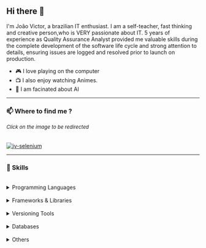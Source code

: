 
 ## Hi there 👋 
  I'm João Victor, a brazilian IT enthusiast. I am a self-teacher, fast thinking and creative person,who is VERY passionate about IT. 5 years of experience as Quality Assurance Analyst provided me valuable skills during the complete development of the software life cycle and strong attention to details, ensuring issues are logged and resolved prior to launch on production.
  
- 🎮 I love playing on the computer
- 📺 I also enjoy watching Animes.
- 🤖 I am facinated about AI

<hr>
 
### 📫  Where to find me ?
<p> <font size="2" > <i>Click on the image to be redirected</i> </font> </p><br>
  <a href="https://www.linkedin.com/in/joao-victor-machado/"> <img align="center" alt="jv-selenium" height="30" width="100" src="https://img.shields.io/badge/LinkedIn-0077B5?style=for-the-badge&logo=linkedin&logoColor=white"> </a>
<hr>


### 🚀 Skills 

<div style="display: inline_block">
<br>
  <details>
  <summary> Programming Languages </summary>
  
<br/>
 <img align="center" alt="jv-html" width="50" style="margin-right: 5px" src="https://raw.githubusercontent.com/devicons/devicon/master/icons/html5/html5-original.svg" />
 <img align="center" alt="jv-css" width="50" style="padding-right: 5px"src="https://raw.githubusercontent.com/devicons/devicon/master/icons/css3/css3-original.svg" />
  <img align="center" alt="jv-js" width="50" style="padding-right: 5px" src="https://raw.githubusercontent.com/devicons/devicon/master/icons/javascript/javascript-plain.svg" />
 <img align="center" alt="jv-java" width="50" style="padding-right: 5px" src="https://raw.githubusercontent.com/devicons/devicon/1119b9f84c0290e0f0b38982099a2bd027a48bf1/icons/java/java-original-wordmark.svg" />
  <img align="center" alt="jv-python" width="50"style="padding-right: 5px"  src="https://raw.githubusercontent.com/devicons/devicon/master/icons/python/python-original.svg" />
  <img align="center" alt="jv-GO" width="50" src="https://raw.githubusercontent.com/devicons/devicon/1119b9f84c0290e0f0b38982099a2bd027a48bf1/icons/go/go-original.svg" />
    </div>
    </details>
  
 <div style="display: inline_block">
  <br>
 <details>
  <summary> Frameworks & Libraries </summary>
 
   <br/>
<img align="center" alt="jv-react" width="50" src="https://raw.githubusercontent.com/devicons/devicon/1119b9f84c0290e0f0b38982099a2bd027a48bf1/icons/react/react-original.svg"/>
   <img align="center" alt="jv-selenium" width="50" src="https://raw.githubusercontent.com/devicons/devicon/1119b9f84c0290e0f0b38982099a2bd027a48bf1/icons/selenium/selenium-original.svg" />
  <img align="center" alt="jv-cypress" width="50" src="https://browserstack.wpenginepowered.com/wp-content/uploads/2022/06/cypress-bw.png"/>
  <img align="center" alt="jv-cucumber" width="75" src="https://raw.githubusercontent.com/devicons/devicon/1119b9f84c0290e0f0b38982099a2bd027a48bf1/icons/cucumber/cucumber-plain-wordmark.svg" />
  <img align="center" alt="jv-k6" width="75" src="https://upload.wikimedia.org/wikipedia/commons/thumb/e/ef/K6-logo.svg/1200px-K6-logo.svg.png"/>
   </div>
  </details>
  
  <div style="display: inline_block">
  <br>
 <details>
  <summary> Versioning Tools </summary>
   
   <br/>
   <img align="center" alt="jv-npm" width="50" src="https://raw.githubusercontent.com/devicons/devicon/1119b9f84c0290e0f0b38982099a2bd027a48bf1/icons/npm/npm-original-wordmark.svg" />
<img align="center" alt="jv-maven" width="50" src="https://upload.wikimedia.org/wikipedia/commons/thumb/5/52/Apache_Maven_logo.svg/340px-Apache_Maven_logo.svg.png?20190703111750" /> 
  <img align="center" alt="jv-git" width="50" src="https://raw.githubusercontent.com/devicons/devicon/1119b9f84c0290e0f0b38982099a2bd027a48bf1/icons/git/git-original-wordmark.svg" /> 
  <img align="center" alt="jv-github" width="50" src="https://raw.githubusercontent.com/devicons/devicon/1119b9f84c0290e0f0b38982099a2bd027a48bf1/icons/github/github-original.svg" />
   </div>
  </details>
   
   <div style="display: inline_block">
  <br>
 <details>
  <summary> Databases </summary>
   
   <br/>
   <img align="center" alt="jv-JIRA" width="80" src="https://encrypted-tbn0.gstatic.com/images?q=tbn:ANd9GcS2Kcp_aAsBhLobVnojlfORCkGzKt263Qyr5Q&usqp=CAU"/>
   </div>
  </details>
   
   <div style="display: inline_block">
  <br>
 <details>
  <summary> Others </summary>
  
   <br/>
  <img align="center" alt="jv-jenkins" width="50" src="https://user-images.githubusercontent.com/35797632/228700234-b8c1a83f-1a9b-4433-bbc5-598f316f9c82.png" />
  <img align="center" alt="jv-JIRA" width="50" src="https://raw.githubusercontent.com/devicons/devicon/1119b9f84c0290e0f0b38982099a2bd027a48bf1/icons/jira/jira-original-wordmark.svg" />
  <img align="center" alt="jv-SOAPUI" width="65" src="https://www.unicodetechnologies.in/assets/wp-content/themes/newave-theme/images/soapUI.png">
 <img align="center" alt="jv-POSTMAN" width="65" src="https://www.svgrepo.com/show/354202/postman-icon.svg">
 
  </div>
  </details>
 
